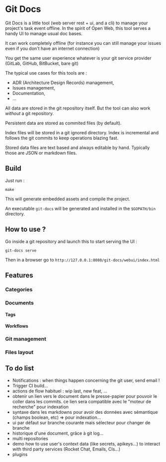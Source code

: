 # Git Docs

Git Docs is a little tool (web server rest + ui, and a cli) to manage your project's task event offline.
In the spirit of Open Web, this tool serves a handy UI to manage usual doc bases.

It can work completely offline (for instance you can still manage your issues even if you don't have an internet connection)

You get the same user experience whatever is your git service provider (GitLab, GitHub, BitBucket, bare git)

The typical use cases for this tools are :

- ADR (Architecture Design Records) management,
- Issues management,
- Documentation,
- ...

All data are stored in the git repository itself. But the tool can also work _without_ a git repository.

Persistent data are stored as commited files (by default).

Index files will be stored in a git ignored directory. Index is incremental and follows the git commits to keep operations blazing fast.

Stored data files are text based and always editable by hand. Typically those are JSON or markdown files.

## Build

Just run :

    make

This will generate embedded assets and compile the project.

An executable `git-docs` will be generated and installed in the `$GOPATH/bin` directory.

## How to use ?

Go inside a git repository and launch this to start serving the UI :

    git-docs serve

Then in a browser go to `http://127.0.0.1:8080/git-docs/webui/index.html`

## Features

### Categories

### Documents

#### Tags

#### Workflows

### Git management

### Files layout

## To do list

- Notifications : when things happen concerning the git user, send email !
- Trigger CI build...
- actions de flow habituel : wip last, new feat, ...
- obtenir un lien vers le document dans le presse-papier pour pouvoir le coller dans les commits. ce lien sera compatible avec le "moteur de recherche" pour indexation
- syntaxe dans les markdowns pour avoir des données avec sémantique (champs boolean, etc) => pour indexation...
- ui par défaut sur branche courante mais sélecteur pour changer de branche
- historique d'une document, grâce à git log...
- multi repositories
- demo how to use user's context data (like secrets, apikeys...) to interact with third party services (Rocket Chat, Emails, CIs...)
- plugins